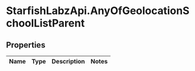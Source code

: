# StarfishLabzApi.AnyOfGeolocationSchoolListParent

## Properties
Name | Type | Description | Notes
------------ | ------------- | ------------- | -------------
